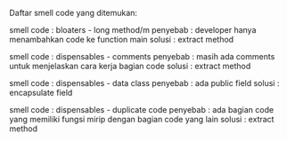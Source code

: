 Daftar smell code yang ditemukan:

smell code	: bloaters - long method/m
penyebab		: developer hanya menambahkan code ke function main
solusi		: extract method

smell code	: dispensables - comments
penyebab		: masih ada comments untuk menjelaskan cara kerja bagian code
solusi		: extract method

smell code	: dispensables - data class
penyebab		: ada public field
solusi		: encapsulate field

smell code	: dispensables - duplicate code
penyebab		: ada bagian code yang memiliki fungsi mirip dengan bagian code yang lain
solusi		: extract method
